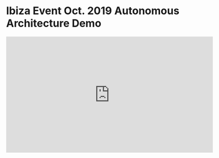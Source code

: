 # Ibiza Event Oct. 2019 Autonomous Architecture Demo

<iframe width="560" height="315" src="https://www.youtube.com/embed/Wlk0IR_zFuU" frameborder="0" allow="accelerometer; autoplay; encrypted-media; gyroscope; picture-in-picture" allowfullscreen></iframe>
